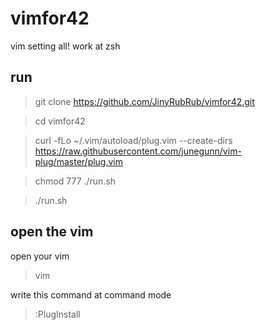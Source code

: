 # vimfor42
vim setting all!
work at zsh

## run
> git clone https://github.com/JinyRubRub/vimfor42.git

> cd vimfor42

> curl -fLo ~/.vim/autoload/plug.vim --create-dirs https://raw.githubusercontent.com/junegunn/vim-plug/master/plug.vim

> chmod 777 ./run.sh

> ./run.sh


## open the vim
open your vim
> vim

write this command at command mode
> :PlugInstall
